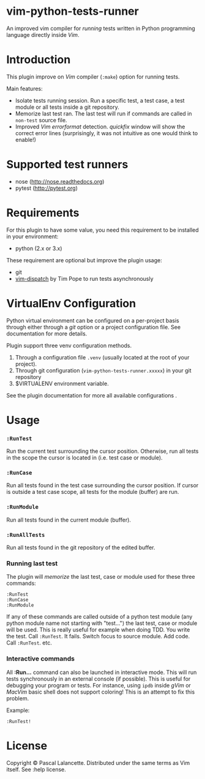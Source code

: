 vim-python-tests-runner
=======================

An improved vim compiler for *running* tests written in Python programming
language directly inside *Vim*.

Introduction
============

This plugin improve on *Vim* compiler (`:make`) option for running tests.

Main features:

*   Isolate tests running session. Run a specific test, a test case, a test
    module or all tests inside a git repository.
*   Memorize last test ran. The last test will run if commands are called
    in `non-test` source file.
*   Improved *Vim* *errorformat* detection. *quickfix* window will show the
    correct error lines (surprisingly, it was not intuitive as one would
    think to enable!)

Supported test runners
======================

* nose (http://nose.readthedocs.org)
* pytest (http://pytest.org)


Requirements
============

For this plugin to have some value, you need this requirement to be installed in
your environment:

- python (2.x or 3.x)

These requirement are optional but improve the plugin usage:

- git
- [vim-dispatch](https://github.com/tpope/vim-dispatch) by Tim Pope to run tests
  asynchronously


VirtualEnv Configuration
========================

Python virtual environment can be configured on a per-project basis through
either through a *git* option or a project configuration file. See documentation
for more details.

Plugin support three venv configuration methods.

1. Through a configuration file `.venv` (usually located at the root of your
   project).
1. Through git configuration (`vim-python-tests-runner.xxxxx`) in your git
   repository
1. $VIRTUALENV environment variable.

See the plugin documentation for more all available configurations .

Usage
=====

### `:RunTest`

Run the current test surrounding the cursor position.  Otherwise, run all tests
in the scope the cursor is located in (i.e. test case or module).

### `:RunCase`

Run all tests found in the test case surrounding the cursor position. If cursor
is outside a test case scope, all tests for the module (buffer) are run.

### `:RunModule`

Run all tests found in the current module (buffer).

### `:RunAllTests`

Run all tests found in the git repository of the edited buffer.

### Running last test

The plugin will *memorize* the last test, case or module used for these three
commands:

    :RunTest
    :RunCase
    :RunModule

If any of these commands are called outside of a python test module (any python
module name not starting with "test...") the last test, case or module will be
used. This is really useful for example when doing TDD. You write the test. Call
`:RunTest`. It fails. Switch focus to source module. Add code. Call `:RunTest`.
etc.

### Interactive commands

All **:Run...** command can also be launched in interactive mode. This will run
tests synchronously in an external console (if possible). This is useful for
debugging your program or tests. For instance, using `ipdb` inside *gVim* or
*MacVim* basic shell does not support coloring! This is an attempt to fix this
problem.

Example:

    :RunTest!


License
=======

Copyright © Pascal Lalancette. Distributed under the same terms as Vim itself.
See :help license.
